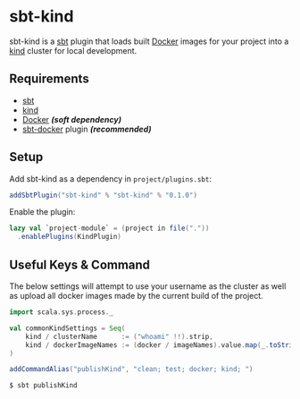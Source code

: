 sbt-kind
========
sbt-kind is a [sbt][sbt] plugin that loads built [Docker][docker] images for your project into a [kind][kind] cluster 
for local development.

Requirements
------------
* [sbt][sbt]
* [kind][kind]
* [Docker][docker] _**(soft dependency)**_
* [sbt-docker][sbt-docker] plugin _**(recommended)**_

Setup
-----
Add sbt-kind as a dependency in `project/plugins.sbt`:

```scala
addSbtPlugin("sbt-kind" % "sbt-kind" % "0.1.0")
```

Enable the plugin: 

```scala
lazy val `project-module` = (project in file("."))
  .enablePlugins(KindPlugin)
```

Useful Keys & Command
---------------------
The below settings will attempt to use your username as the cluster as well as upload all docker images made by 
the current build of the project. 

```scala
import scala.sys.process._

val commonKindSettings = Seq(
    kind / clusterName      := ("whoami" !!).strip,
    kind / dockerImageNames := (docker / imageNames).value.map(_.toString()),
)
```

```scala
addCommandAlias("publishKind", "clean; test; docker; kind; ")
```

```bash
$ sbt publishKind
```

[docker]: https://www.docker.com/
[sbt]: http://www.scala-sbt.org/
[kind]: https://kind.sigs.k8s.io/
[sbt-docker]: https://github.com/marcuslonnberg/sbt-docker